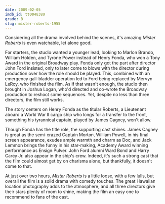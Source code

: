 ```yaml
---
date: 2009-02-05
imdb_id: tt0048380
grade: B
slug: mister-roberts-1955
---
```


Considering all the drama involved behind the scenes, it's amazing _Mister Roberts_ is even watchable, let alone good.

For starters, the studio wanted a younger lead, looking to Marlon Brando, William Holden, and Tyrone Power instead of Henry Fonda, who won a Tony Award in the original Broadway play. Fonda only got the part after director John Ford insisted, only to later come to blows with the director during production over how the role should be played. This, combined with an emergency gall-bladder operation led to Ford being replaced by Mervyn LeRoy, who finished the film. As if that wasn't enough, the studio then brought in Joshua Logan, who'd directed and co-wrote the Broadway production to reshoot some sequences. Yet, despite no less than three directors, the film still works.

The story centers on Henry Fonda as the titular Roberts, a Lieutenant aboard a World War II cargo ship who longs for a transfer to the front, something his tyrannical captain, played by James Cagney, won't allow.

Though Fonda has the title role, the supporting cast shines. James Cagney is great as the semi-crazed Captain Morton, William Powell, in his final screen appearance, exudes ample warmth and charm as Doc, and Jack Lemmon brings the funny in his star-making, Academy Award winning performance as Ensign Pulver. John Ford alumni Ward Bond and Harry Carey Jr. also appear in the ship's crew. Indeed, it's such a strong cast that the film could almost get by on charisma alone, but thankfully, it doesn't come to that.

At just over two hours, _Mister Roberts_ is a little loose, with a few lulls, but overall the film is a solid drama with comedy touches. The great Hawaiian location photography adds to the atmosphere, and all three directors give their stars plenty of room to shine, making the film an easy one to recommend to fans of the cast.

